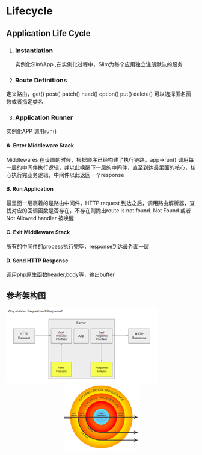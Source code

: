 # Lifecycle

## Application Life Cycle

1. ### Instantiation

  	实例化Slim\App ,在实例化过程中，Slim为每个应用独立注册默认的服务

2. ###  Route Definitions

定义路由，get() post() patch() head() option() put() delete() 可以选择匿名函数或者指定类名

3. ### Application Runner

实例化APP 调用run() 

#### A. Enter Middleware Stack

Middlewares 在设置的时候，根据顺序已经构建了执行链路，app->run() 调用每一层的中间件执行逻辑，并以此唤醒下一层的中间件，直至到达最里面的核心，核心执行完业务逻辑，中间件以此返回一个response

#### B. Run Application

最里面一层裹着的是路由中间件，HTTP request 到达之后，调用路由解析器，查找对应的回调函数是否存在，不存在则抛出route is not found. Not Found 或者 Not Allowed handler 被唤醒

#### C. Exit Middleware Stack

所有的中间件的process执行完毕，response到达最外面一层

#### D. Send HTTP Response

调用php原生函数header,body等，输出buffer



## 参考架构图

<img src="../assets/request and response.png" style="zoom:80%;" width="80%"/>

<div align="center">
<img src="../assets/middleware.jpg" style="zoom:40%;" width="40%"/>
</div>




